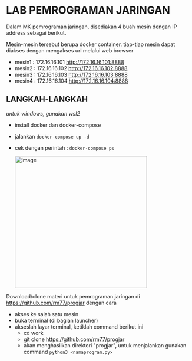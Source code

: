 # LAB PEMROGRAMAN JARINGAN

Dalam MK pemrograman jaringan, disediakan 4 buah mesin dengan IP address sebagai berikut.

Mesin-mesin tersebut berupa docker container. tiap-tiap mesin dapat diakses dengan mengakses url melalui web browser

- mesin1 : 172.16.16.101 http://172.16.16.101:8888
- mesin2 : 172.16.16.102 http://172.16.16.102:8888
- mesin3 : 172.16.16.103 http://172.16.16.103:8888
- mesin4 : 172.16.16.104 http://172.16.16.104:8888

## LANGKAH-LANGKAH

*untuk windows, gunakan wsl2*

- install docker dan docker-compose
- jalankan `docker-compose up -d`
- cek dengan perintah : `docker-compose ps`
  
  <img width="358" alt="image" src="https://user-images.githubusercontent.com/68428942/161257673-7c6b0ad0-91c3-4f17-882e-8358140035c2.png">

Download/clone materi untuk pemrograman jaringan di https://github.com/rm77/progjar dengan cara

- akses ke salah satu mesin
- buka terminal (di bagian launcher)
- akseslah layar terminal, ketiklah command berikut ini
  * cd work
  * git clone  https://github.com/rm77/progjar
  * akan menghasilkan direktori "progjar", untuk menjalankan gunakan command `python3 <namaprogram.py>`
  






